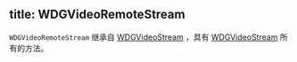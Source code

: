 title: WDGVideoRemoteStream
---

`WDGVideoRemoteStream` 继承自 [WDGVideoStream](../Classes/WDGVideoStream.html) ，具有 [WDGVideoStream](../Classes/WDGVideoStream.html) 所有的方法。

